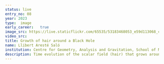 ```yaml
---
status: live
entry_no: 08
year: 2023
type:  image 
early_career:   true
image_src: https://live.staticflickr.com/65535/53183468053_e59d113068_c_d.jpg
video_src: 
title: Growth of hair around a Black Hole
name: Llibert Aresté Saló
institution: Centre for Geometry, Analysis and Gravitation, School of Mathematical Sciences, Queen Mary University of London
description: Time evolution of the scalar field (hair) that grows around the remnant Black Hole formed after the merger of two Black Holes in a given modified theory of gravity. This class of theories are of particular interest since they violate the no-hair theorem that applies in General Relativity.
---
```

